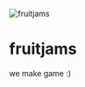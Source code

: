 ![fruitjams](https://avatars.githubusercontent.com/u/219442921?s=200&v=4)

# fruitjams
we make game :)
